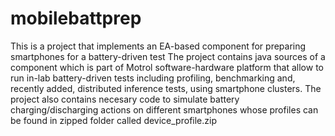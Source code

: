 # mobilebattprep
This is a project that implements an EA-based component for preparing smartphones for a battery-driven test
The project contains java sources of a component which is part of Motrol software-hardware platform that allow to run in-lab battery-driven tests including
profiling, benchmarking and, recently added, distributed inference tests, using smartphone clusters.
The project also contains necesary code to simulate battery charging/discharging actions on different smartphones whose profiles can be found in zipped
folder called device_profile.zip
